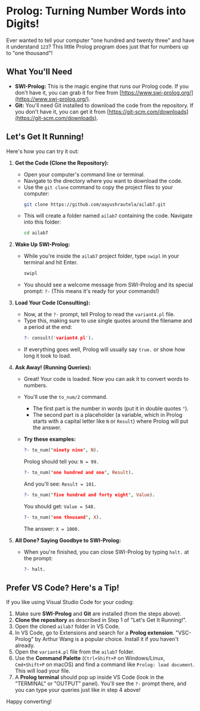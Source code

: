 # Prolog: Turning Number Words into Digits!

Ever wanted to tell your computer "one hundred and twenty three" and have it understand `123`? This little Prolog program does just that for numbers up to "one thousand"!

## What You'll Need

* **SWI-Prolog:** This is the magic engine that runs our Prolog code. If you don't have it, you can grab it for free from [https://www.swi-prolog.org/](https://www.swi-prolog.org/).
* **Git:** You'll need Git installed to download the code from the repository. If you don't have it, you can get it from [https://git-scm.com/downloads](https://git-scm.com/downloads).

## Let's Get It Running!

Here's how you can try it out:

1.  **Get the Code (Clone the Repository):**
    * Open your computer's command line or terminal.
    * Navigate to the directory where you want to download the code.
    * Use the `git clone` command to copy the project files to your computer:
        ```bash
        git clone https://github.com/aayushrautela/ailab7.git
        ```
    * This will create a folder named `ailab7` containing the code. Navigate into this folder:
        ```bash
        cd ailab7
        ```

2.  **Wake Up SWI-Prolog:**
    * While you're inside the `ailab7` project folder, type `swipl` in your terminal and hit Enter.
        ```bash
        swipl
        ```
    * You should see a welcome message from SWI-Prolog and its special prompt: `?-` (This means it's ready for your commands!)

3.  **Load Your Code (Consulting):**
    * Now, at the `?-` prompt, tell Prolog to read the `variant4.pl` file.
    * Type this, making sure to use single quotes around the filename and a period at the end:
        ```prolog
        ?- consult('variant4.pl').
        ```
    * If everything goes well, Prolog will usually say `true.` or show how long it took to load.

4.  **Ask Away! (Running Queries):**
    * Great! Your code is loaded. Now you can ask it to convert words to numbers.
    * You'll use the `to_num/2` command.
        * The first part is the number in words (put it in double quotes `"`).
        * The second part is a placeholder (a variable, which in Prolog starts with a capital letter like `N` or `Result`) where Prolog will put the answer.
    * **Try these examples:**
        ```prolog
        ?- to_num("ninety nine", N).
        ```
        Prolog should tell you: `N = 99.`

        ```prolog
        ?- to_num("one hundred and one", Result).
        ```
        And you'll see: `Result = 101.`

        ```prolog
        ?- to_num("five hundred and forty eight", Value).
        ```
        You should get: `Value = 548.`

        ```prolog
        ?- to_num("one thousand", X).
        ```
        The answer: `X = 1000.`

5.  **All Done? Saying Goodbye to SWI-Prolog:**
    * When you're finished, you can close SWI-Prolog by typing `halt.` at the prompt:
        ```prolog
        ?- halt.
        ```

## Prefer VS Code? Here's a Tip!

If you like using Visual Studio Code for your coding:

1.  Make sure **SWI-Prolog** and **Git** are installed (from the steps above).
2.  **Clone the repository** as described in Step 1 of "Let's Get It Running!".
3.  Open the cloned `ailab7` folder in VS Code.
4.  In VS Code, go to Extensions and search for a **Prolog extension**. "VSC-Prolog" by Arthur Wang is a popular choice. Install it if you haven't already.
5.  Open the `variant4.pl` file from the `ailab7` folder.
6.  Use the **Command Palette** (`Ctrl+Shift+P` on Windows/Linux, `Cmd+Shift+P` on macOS) and find a command like `Prolog: load document`. This will load your file.
7.  A **Prolog terminal** should pop up inside VS Code (look in the "TERMINAL" or "OUTPUT" panel). You'll see the `?-` prompt there, and you can type your queries just like in step 4 above!

Happy converting!
